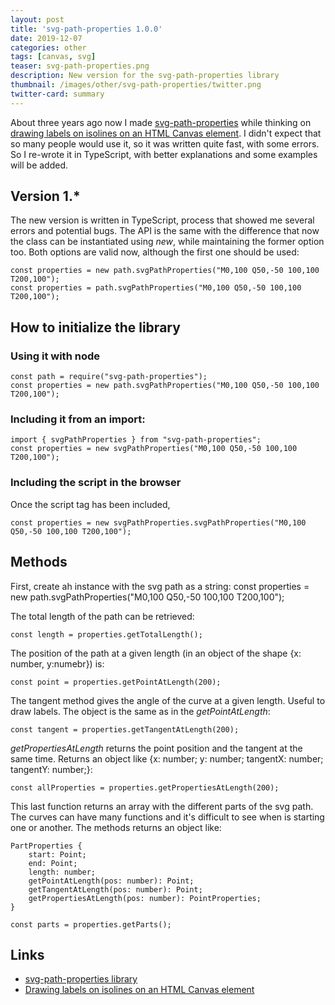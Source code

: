 ```yaml
---
layout: post
title: 'svg-path-properties 1.0.0'
date: 2019-12-07
categories: other
tags: [canvas, svg]
teaser: svg-path-properties.png
description: New version for the svg-path-properties library
thumbnail: /images/other/svg-path-properties/twitter.png
twitter-card: summary
---
```


About three years ago now I made [svg-path-properties][svg-path-properties] while thinking on [drawing labels on isolines on an HTML Canvas element][drawing isolines]. I didn't expect that so many people would use it, so it was written quite fast, with some errors. So I re-wrote it in TypeScript, with better explanations and some examples will be added.

## Version 1.\*

The new version is written in TypeScript, process that showed me several errors and potential bugs. The API is the same with the difference that now the class can be instantiated using _new_, while maintaining the former option too. Both options are valid now, although the first one should be used:

    const properties = new path.svgPathProperties("M0,100 Q50,-50 100,100 T200,100");
    const properties = path.svgPathProperties("M0,100 Q50,-50 100,100 T200,100");

## How to initialize the library

### Using it with node

    const path = require("svg-path-properties");
    const properties = new path.svgPathProperties("M0,100 Q50,-50 100,100 T200,100");

### Including it from an import:

    import { svgPathProperties } from "svg-path-properties";
    const properties = new svgPathProperties("M0,100 Q50,-50 100,100 T200,100");

### Including the script in the browser

Once the script tag has been included,

    const properties = new svgPathProperties.svgPathProperties("M0,100 Q50,-50 100,100 T200,100");

## Methods

First, create ah instance with the svg path as a string:
const properties = new path.svgPathProperties("M0,100 Q50,-50 100,100 T200,100");

The total length of the path can be retrieved:

    const length = properties.getTotalLength();

The position of the path at a given length (in an object of the shape {x: number, y:numebr}) is:

    const point = properties.getPointAtLength(200);

The tangent method gives the angle of the curve at a given length. Useful to draw labels. The object is the same as in the _getPointAtLength_:

    const tangent = properties.getTangentAtLength(200);

_getPropertiesAtLength_ returns the point position and the tangent at the same time. Returns an object like {x: number; y: number; tangentX: number; tangentY: number;}:

    const allProperties = properties.getPropertiesAtLength(200);

This last function returns an array with the different parts of the svg path. The curves can have many functions and it's difficult to see when is starting one or another. The methods returns an object like:

    PartProperties {
        start: Point;
        end: Point;
        length: number;
        getPointAtLength(pos: number): Point;
        getTangentAtLength(pos: number): Point;
        getPropertiesAtLength(pos: number): PointProperties;
    }

    const parts = properties.getParts();

## Links

- [svg-path-properties library][svg-path-properties]
- [Drawing labels on isolines on an HTML Canvas element][drawing isolines]

[svg-path-properties]: https://github.com/rveciana/svg-path-properties
[drawing isolines]: http://bl.ocks.org/rveciana/bef48021e38a77a520109d2088bff9eb
